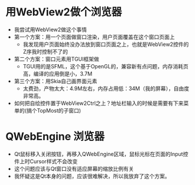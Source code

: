 # 用WebView2做个浏览器
- 我尝试用WebView2做这个事情
- 第一个方案：用一个页面做窗口渲染，用户页面覆盖在这个窗口页面上
    - 我发现用户页面始终没办法放到窗口页面之上，也就是WebView2控件的Z序我时控制不了的
- 第二个方案：窗口元素用TGUI框架做
    - TGUI用的是SFML，这个基于OpenGL的，兼容新有点问题，内存消耗页高，编译的应用倒是小，3.7M
- 第三个方案：用Skia自己画界面元素
    - 太费劲，产物太大：4.9M左右，内存占用低：34M（我的屏幕），自由度非常高。
- 如何把自绘控件置于WebView2Ctrl之上？地址栏输入的时候是需要有下来菜单的(搞个TopMost的子窗口)

# QWebEngine 浏览器
- Qt鼠标移入关闭按钮，再移入QWebEngine区域，鼠标光标在页面的Input控件上时Cursor样式不会改变
- 这个问题应该与Qt窗口没有适应屏幕的缩放比例有关
- 我怀疑这是Qt本身的问题，应该很难解决，所以我放弃了这个方案。